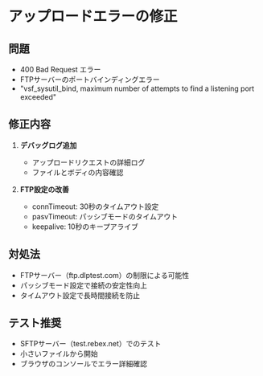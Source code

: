 # アップロードエラーの修正

## 問題
- 400 Bad Request エラー
- FTPサーバーのポートバインディングエラー
- "vsf_sysutil_bind, maximum number of attempts to find a listening port exceeded"

## 修正内容
1. **デバッグログ追加**
   - アップロードリクエストの詳細ログ
   - ファイルとボディの内容確認

2. **FTP設定の改善**
   - connTimeout: 30秒のタイムアウト設定
   - pasvTimeout: パッシブモードのタイムアウト
   - keepalive: 10秒のキープアライブ

## 対処法
- FTPサーバー（ftp.dlptest.com）の制限による可能性
- パッシブモード設定で接続の安定性向上
- タイムアウト設定で長時間接続を防止

## テスト推奨
- SFTPサーバー（test.rebex.net）でのテスト
- 小さいファイルから開始
- ブラウザのコンソールでエラー詳細確認